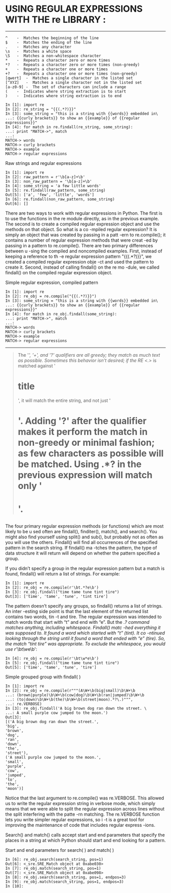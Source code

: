# USING REGULAR EXPRESSIONS WITH THE re LIBRARY :
-------------------------------------------------
```
^	 -	Matches the beginning of the line
$ 	 -	Matches the ending of the line
.	 -	Matches any character
\s	 -	Matches a white space
\S	 -	Matches a non-whitespace character
*	 -	Repeats a character zero or more times
*?	 -	Repeats a character zero or more times (non-greedy)
+	 -	Repeats a character one or more times
+?	 -	Repeats a character one or more times (non-greedy)
[qwert]	 -	Matches a single character in the listed set
[^XYZ]	 -	Matches a single character not in the listed set
[a-z0-9] -	The set of characters can include a range
(	 -	Indicates where string extraction is to start
)	 -	Indicates where string extraction is to end
```
```
In [1]: import re
In [2]: re_string = "{{(.*?)}}"
In [3]: some_string = "this is a string with {{words}} embedded in\
...: {{curly brackets}} to show an {{example}} of {{regular expressions}}"
In [4]: for match in re.findall(re_string, some_string):
...: print "MATCH->", match
...:
MATCH-> words
MATCH-> curly brackets
MATCH-> example
MATCH-> regular expressions
```
Raw strings and regular expressions
```
In [1]: import re
In [2]: raw_pattern = r'\b[a-z]+\b'
In [3]: non_raw_pattern = '\b[a-z]+\b'
In [4]: some_string = 'a few little words'
In [5]: re.findall(raw_pattern, some_string)
Out[5]: ['a', 'few', 'little', 'words']
In [6]: re.findall(non_raw_pattern, some_string)
Out[6]: []
```
There are two ways to work with regular expressions in Python. The first is to use the
functions in the re module directly, as in the previous example. The second is to create
a compiled regular expression object and use the methods on that object. So what is a co
-mpiled regular expression? It is simply an object that was created by passing in a patt
-ern to re.compile(); it contains a number of regular expression methods that were creat
-ed by passing in a pattern to re.compile(). There are two primary differences between u
-sing the compiled and noncompiled examples. First, instead of keeping a reference to th
-e regular expression pattern "{{(.*?)}}", we created a compiled regular expression obje
-ct and used the pattern to create it. Second, instead of calling findall() on the re mo
-dule, we called findall() on the compiled regular expression object.

Simple regular expression, compiled pattern
```
In [1]: import re
In [2]: re_obj = re.compile("{{(.*?)}}")
In [3]: some_string = "this is a string with {{words}} embedded in\
...: {{curly brackets}} to show an {{example}} of {{regular expressions}}"
In [4]: for match in re_obj.findall(some_string):
...: print "MATCH->", match
...:
MATCH-> words
MATCH-> curly brackets
MATCH-> example
MATCH-> regular expressions
```
-----------------------------------------------

> The '*', '+', and '?' qualifiers are all greedy; they match as much text as possible. Sometimes this behavior isn’t desired; if the RE <.*> is matched against '<H1>title</H1>', it will match the entire string, and not just '<H1>'. Adding '?' after the qualifier makes it perform the match in non-greedy or minimal fashion; as few characters as possible will be matched. Using .*? in the previous expression will match only '<H1>'.

The four primary regular expression methods (or functions) which are most likely to be u
sed often are findall(), finditer(), match(), and search(). You might also find yourself
using split() and sub(), but probably not as often as you will use the others. Findall()
will find all occurrences of the specified pattern in the search string. If findall() ma
-tches the pattern, the type of data structure it will return will depend on whether the
pattern specified a group.

If you didn’t specify a group in the regular expression pattern but a match is found,
findall() will return a list of strings. For example:
```
In [1]: import re
In [2]: re_obj = re.compile(r'\bt.*?e\b')
In [3]: re_obj.findall("time tame tune tint tire")
Out[3]: ['time', 'tame', 'tune', 'tint tire']
```
The pattern doesn’t specify any groups, so findall() returns a list of strings. An inter
-esting side point is that the last element of the returned list contains two words, tin
-t and tire. The regular expression was intended to match words that start with “t” and
end with “e”. But the .*? command matches anything, including whitespace. Findall() matc
-hed everything it was supposed to. It found a word which started with “t” (tint). It co
-ntinued looking through the string until it found a word that ended with “e” (tire). So,
the match “tint tire” was appropriate. To exclude the whitespace, you would use 
r'\bt\w*e\b':
```
In [4]: re_obj = re.compile(r'\bt\w*e\b')
In [5]: re_obj.findall("time tame tune tint tire")
Out[5]: ['time', 'tame', 'tune', 'tire']
```
Simple grouped group with findall( )
```
In [1]: import re
In [2]: re_obj = re.compile(r"""(A\W+\b(big|small)\b\W+\b
...: (brown|purple)\b\W+\b(cow|dog)\b\W+\b(ran|jumped)\b\W+\b
...: (to|down)\b\W+\b(the)\b\W+\b(street|moon).*?\.)""",
...: re.VERBOSE)
In [3]: re_obj.findall('A big brown dog ran down the street. \
...: A small purple cow jumped to the moon.')
Out[3]:
[('A big brown dog ran down the street.',
'big',
'brown',
'dog',
'ran',
'down',
'the',
'street'),
('A small purple cow jumped to the moon.',
'small',
'purple',
'cow',
'jumped',
'to',
'the',
'moon')]
```
Notice that the last argument to re.compile() was re.VERBOSE. This allowed us to write
the regular expression string in verbose mode, which simply means that we were able to
split the regular expression across lines without the split interfering with the patte
-rn matching. The re.VERBOSE function lets you write simpler regular expressions, so i
-t is a great tool for improving the maintenance of code that includes regular express
-ions.

Search() and match() calls accept start and end parameters that specify the places in a
string at which Python should start and end looking for a pattern.

Start and end parameters for search( ) and match( )
```
In [6]: re_obj.search(search_string, pos=1)
Out[6]: <_sre.SRE_Match object at 0xabe030>
In [7]: re_obj.match(search_string, pos=1)
Out[7]: <_sre.SRE_Match object at 0xabe098>
In [8]: re_obj.search(search_string, pos=1, endpos=3)
In [9]: re_obj.match(search_string, pos=1, endpos=3)
In [10]:
```
